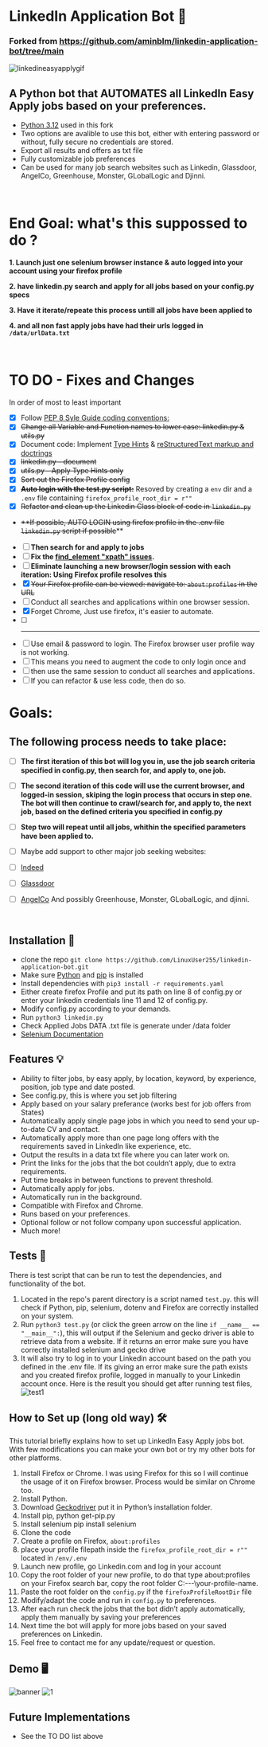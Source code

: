 # LinkedIn Application Bot 🤖

### Forked from <https://github.com/aminblm/linkedin-application-bot/tree/main>
![linkedineasyapplygif](https://user-images.githubusercontent.com/34207598/128695728-6efcb457-0f75-42e2-987a-f7a0c239a235.gif)

## A Python bot that AUTOMATES  all LinkedIn Easy Apply jobs based on your preferences.

- [Python 3.12](https://docs.python.org/3/) used in this fork
- Two options are avalible to use this bot, either with entering password or without, fully secure no credentials are stored.
- Export all results and offers as txt file
- Fully customizable job preferences
- Can be used for many job search websites such as Linkedin, Glassdoor, AngelCo, Greenhouse, Monster, GLobalLogic and Djinni.

<br>

# End Goal: what's this suppossed to do ?

**1. Launch just one selenium browser instance & auto logged into your account using your firefox profile**

**2. have linkedin.py search and apply for all jobs based on your config.py specs**

**3. Have it iterate/repeate this process untill all jobs have been applied to**

**4. and all non fast apply jobs have had their urls logged in `/data/urlData.txt`**


<br>

# TO DO - Fixes and Changes 
In order of most to least important

- [x] Follow [PEP 8 Syle Guide coding conventions:](https://peps.python.org/pep-0008/)
- [x] ~~Change all Variable and Function names to lower case: linkedin.py & utils.py~~
- [x] Document code: Implement [Type Hints](https://peps.python.org/pep-0484/) & [reStructuredText markup and doctrings](https://devguide.python.org/documentation/markup/)
- [x] ~~linkedin.py - document~~
- [x] ~~utils.py - Apply Type Hints only~~
- [x] ~~Sort out the Firefox Profile config~~
- [x] ~~**Auto login with the test.py script:**~~ Resoved by creating a `env` dir and a `.env` file containing `firefox_profile_root_dir = r""`
- [x] ~~Refactor and clean up the Linkedin Class block of code in `linkedin.py`~~
-  ~~**If possible, AUTO LOGIN using firefox profile in the .env file `linkedin.py` script if possible~~**
- [ ] **Then search for and apply to jobs**
- [ ] **Fix the [find_element "xpath" issues](https://selenium-python.readthedocs.io/locating-elements.html).**
- [ ] **Eliminate launching a new browser/login session with each iteration: Using Firefox profile resolves this**
- [x] ~~Your Firefox profile can be viewed: navigate to: `about:profiles` in the URL~~
- [ ] Conduct all searches and applications within one browser session.
- [x] Forget Chrome, Just use firefox, it's easier to automate.
- [ ] ---
- [ ] Use email & password to login. The Firefox browser user profile way is not working.
- [ ] This means you need to augment the code to only login once and
- [ ] then use the same session to conduct all searches and applications.
- [ ] If you can refactor & use less code, then do so.

# Goals:
 
 ## The following process needs to take place:
 - [ ] **The first iteration of this bot will log you in, use the job search criteria specified in config.py,
    then search for, and apply to, one job.**
    
 - [ ] **The second iteration of this code will use the current browser, and logged-in session,
    skiping the login process that occurs in step one.
    The bot will then continue to crawl/search for, and apply to, the next job, based on the
    defined criteria you specified in config.py**
    
- [ ] **Step two will repeat until all jobs, whithin the specified parameters have been applied to.**


- [ ] Maybe add support to other major job seeking websites:
- [ ] [Indeed](https://www.indeed.com/)
- [ ] [Glassdoor](https://www.glassdoor.com/index.htm)
- [ ] [AngelCo](https://angel.co/l/2xRADV) And possibly Greenhouse, Monster, GLobalLogic, and djinni.


<br>


## Installation 🔌

- clone the repo `git clone https://github.com/LinuxUser255/linkedin-application-bot.git`
- Make sure [Python](https://www.python.org/downloads/) and [pip](https://pip.pypa.io/en/stable/getting-started/) is installed
- Install dependencies with `pip3 install -r requirements.yaml`
- Either create firefox Profile and put its path on line 8 of config.py or enter your linkedin credentials line 11 and 12 of config.py.
- Modify config.py according to your demands.
- Run `python3 linkedin.py`
- Check Applied Jobs DATA .txt file is generate under /data folder
- [Selenium Documentation](https://www.selenium.dev/selenium/docs/api/py/index.html#)


## Features 💡

- Ability to filter jobs, by easy apply, by location, keyword, by experience, position, job type and date posted.
- See config.py, this is where you set job filtering
- Apply based on your salary preferance (works best for job offers from States)
- Automatically apply single page jobs in which you need to send your up-to-date CV and contact.
- Automatically apply more than one page long offers with the requirements saved in LinkedIn like experience, etc.
- Output the results in a data txt file where you can later work on.
- Print the links for the jobs that the bot couldn’t apply, due to extra requirements.
- Put time breaks in between functions to prevent threshold.
- Automatically apply for jobs.
- Automatically run in the background.
- Compatible with Firefox and Chrome.
- Runs based on your preferences.
- Optional follow or not follow company upon successful application.
- Much more!


## Tests 🔦

There is test script that can be run to test the dependencies, and functionality of the bot. 

1. Located in the repo's parent directory is a script named `test.py`. this will check if Python, pip, selenium, dotenv and Firefox are correctly installed on your system.
2. Run `python3 test.py` (or click the green arrow on the line `if __name__ == "__main__":`), this will output if the Selenium and gecko driver is able to retrieve data from a website. If it returns an error make sure you have correctly installed selenium and gecko drive
3. It will also try to log in to your Linkedin account based on the path you defined in the .env file. If its giving an error make sure the path exists and you created firefox profile, logged in manually to your Linkedin account once.
   Here is the result you should get after running test files,
   ![test1](https://user-images.githubusercontent.com/34207598/189535308-c2c546de-caec-4460-823d-dd5ca208c480.png)

## How to Set up (long old way) 🛠

This tutorial briefly explains how to set up LinkedIn Easy Apply jobs bot. With few modifications you can make your own bot or try my other bots for other platforms.

1. Install Firefox or Chrome. I was using Firefox for this so I will continue the usage of it on Firefox browser. Process would be similar on Chrome too.
2. Install Python.
3. Download [Geckodriver](https://github.com/mozilla/geckodriver/releases) put it in Python’s installation folder.
4. Install pip, python get-pip.py
5. Install selenium pip install selenium
6. Clone the code
7. Create a profile on Firefox, `about:profiles`
8. place your profile filepath inside the `firefox_profile_root_dir = r""` located in `/env/.env`
9. Launch new profile, go Linkedin.com and log in your account
10. Copy the root folder of your new profile, to do that type about:profiles on your Firefox search bar, copy the root folder C:\---\your-profile-name.
11. Paste the root folder on the `config.py` if the `firefoxProfileRootDir` file
12. Modify/adapt the code and run in `config.py` to preferences.
13. After each run check the jobs that the bot didn’t apply automatically, apply them manually by saving your preferences
14. Next time the bot will apply for more jobs based on your saved preferences on Linkedin.
15. Feel free to contact me for any update/request or question.

## Demo 🖥

![banner](https://github.com/aminblm/linkedin-application-bot/assets/25132838/b0dda2f0-b531-48af-b769-fc1370d88fdb)
![1](https://github.com/aminblm/linkedin-application-bot/assets/25132838/1caeeff1-7f70-423a-ae51-ae97ba00bc99)


## Future Implementations

- See the TO DO list above

<br>
